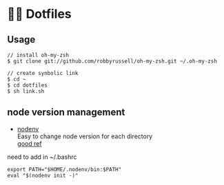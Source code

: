 # 🏋️‍♂️ Dotfiles
## Usage
```
// install oh-my-zsh
$ git clone git://github.com/robbyrussell/oh-my-zsh.git ~/.oh-my-zsh

// create synbolic link
$ cd ~
$ cd dotfiles
$ sh link.sh
```

## node version management
- [nodenv](https://github.com/nodenv/nodenv)  
Easy to change node version for each directory  
[good ref](https://r17n.page/2019/08/10/nodejs-change-version-directory/)

need to add in ~/.bashrc
```
export PATH="$HOME/.nodenv/bin:$PATH"
eval "$(nodenv init -)"
```
